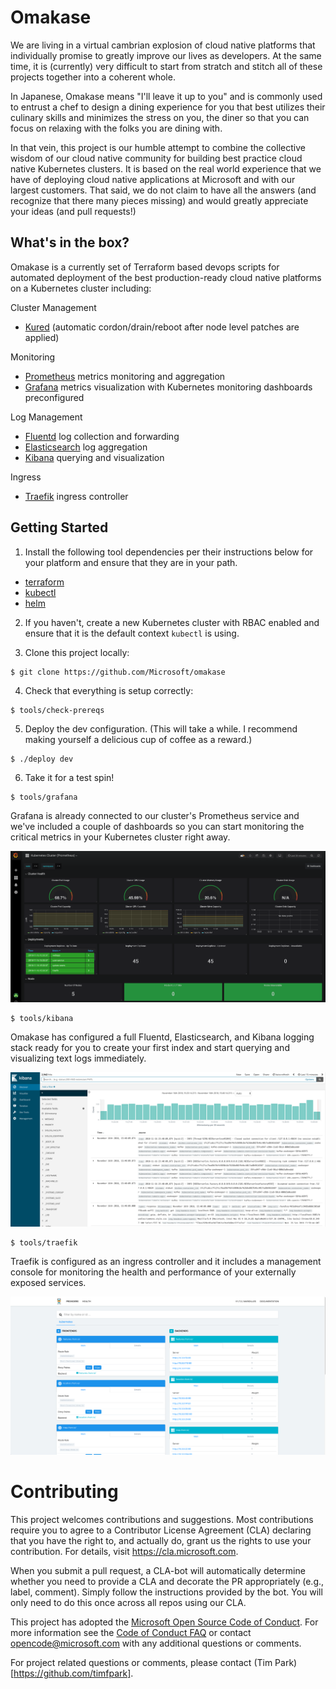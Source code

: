 # Omakase

We are living in a virtual cambrian explosion of cloud native platforms that individually promise to greatly improve our lives as developers. At the same time, it is (currently) very difficult to start from stratch and stitch all of these projects together into a coherent whole.

In Japanese, Omakase means "I'll leave it up to you" and is commonly used to entrust a chef to design a dining experience for you that best utilizes their culinary skills and minimizes the stress on you, the diner so that you can focus on relaxing with the folks you are dining with.

In that vein, this project is our humble attempt to combine the collective wisdom of our cloud native community for building best practice cloud native Kubernetes clusters. It is based on the real world experience that we have of deploying cloud native applications at Microsoft and with our largest customers. That said, we do not claim to have all the answers (and recognize that there many pieces missing) and would greatly appreciate your ideas (and pull requests!)

## What's in the box?

Omakase is a currently set of Terraform based devops scripts for automated deployment of the best production-ready cloud native platforms on a Kubernetes cluster including:

Cluster Management

-   [Kured](https://github.com/weaveworks/kured) (automatic cordon/drain/reboot after node level patches are applied)

Monitoring

-   [Prometheus](https://prometheus.io/) metrics monitoring and aggregation
-   [Grafana](https://grafana.com/) metrics visualization with Kubernetes monitoring dashboards preconfigured

Log Management

-   [Fluentd](https://www.fluentd.org/) log collection and forwarding
-   [Elasticsearch](https://www.elastic.co/) log aggregation
-   [Kibana](https://www.elastic.co/products/kibana) querying and visualization

Ingress

-   [Traefik](https://traefik.io/) ingress controller

## Getting Started

1. Install the following tool dependencies per their instructions below for your platform and ensure that they are in your path.

-   [terraform](https://www.terraform.io/intro/getting-started/install.html)
-   [kubectl](https://kubernetes.io/docs/tasks/tools/install-kubectl/)
-   [helm](https://helm.sh/)

2. If you haven't, create a new Kubernetes cluster with RBAC enabled and ensure that it is the default context `kubectl` is using.

3. Clone this project locally:

```
$ git clone https://github.com/Microsoft/omakase
```

4. Check that everything is setup correctly:

```
$ tools/check-prereqs
```

5. Deploy the dev configuration. (This will take a while. I recommend making yourself a delicious cup of coffee as a reward.)

```
$ ./deploy dev
```

6. Take it for a test spin!

```
$ tools/grafana
```

Grafana is already connected to our cluster's Prometheus service and we've included a couple of dashboards so you can start monitoring the critical metrics in your Kubernetes cluster right away.

![Grafana Image](./docs/images/grafana.png)

```
$ tools/kibana
```

Omakase has configured a full Fluentd, Elasticsearch, and Kibana logging stack ready for you to create your first index and start querying and visualizing text logs immediately.

![Kibana Image](./docs/images/kibana.png)

```
$ tools/traefik
```

Traefik is configured as an ingress controller and it includes a management console for monitoring the health and performance of your externally exposed services.

![Traefik Image](./docs/images/traefik.png)

# Contributing

This project welcomes contributions and suggestions. Most contributions require you to agree to a
Contributor License Agreement (CLA) declaring that you have the right to, and actually do, grant us
the rights to use your contribution. For details, visit https://cla.microsoft.com.

When you submit a pull request, a CLA-bot will automatically determine whether you need to provide
a CLA and decorate the PR appropriately (e.g., label, comment). Simply follow the instructions
provided by the bot. You will only need to do this once across all repos using our CLA.

This project has adopted the [Microsoft Open Source Code of Conduct](https://opensource.microsoft.com/codeofconduct/).
For more information see the [Code of Conduct FAQ](https://opensource.microsoft.com/codeofconduct/faq/) or
contact [opencode@microsoft.com](mailto:opencode@microsoft.com) with any additional questions or comments.

For project related questions or comments, please contact (Tim Park)[https://github.com/timfpark].
